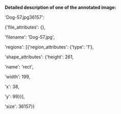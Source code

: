 **Detailed description of one of the annotated image:**

<p>'Dog-57.jpg36157': 
  <p>{'file_attributes': {},
  <p>'filename': 'Dog-57.jpg',
  <p>'regions': [{'region_attributes': {'type': '1'},
    <p>'shape_attributes': {'height': 261,
     <p>'name': 'rect',
     <p>'width': 199,
     <p>'x': 38,
     <p>'y': 99}}],
  <p>'size': 36157}}
